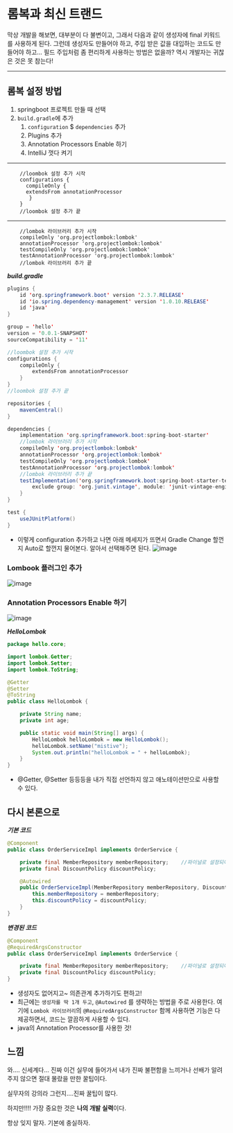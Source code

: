 # 롬복과 최신 트랜드

막상 개발을 해보면, 대부분이 다 불변이고, 그래서 다음과 같이 생성자에 final 키워드를 사용하게 된다.
그런데 생성자도 만들어야 하고, 주입 받은 값을 대입하는 코드도 만들어야 하고…
필드 주입처럼 좀 편리하게 사용하는 방법은 없을까?
역시 개발자는 귀찮은 것은 못 참는다!

---
## 롬복 설정 방법
1. springboot 프로젝트 만들 때 선택
2. `build.gradle`에 추가
	1) `configuration` $ `dependencies` 추가
	2) Plugins 추가
	3) Annotation Processors Enable 하기
	4) IntelliJ 껏다 켜기
---
		//loombok 설정 추가 시작  
		configurations {  
		  compileOnly {  
		  extendsFrom annotationProcessor  
		   }  
		}  
		//loombok 설정 추가 끝  
---
		//lombok 라이브러리 추가 시작  
		compileOnly 'org.projectlombok:lombok'  
		annotationProcessor 'org.projectlombok:lombok'  
		testCompileOnly 'org.projectlombok:lombok'  
		testAnnotationProcessor 'org.projectlombok:lombok'  
		//lombok 라이브러리 추가 끝

***build.gradle***
```java
plugins {
    id 'org.springframework.boot' version '2.3.7.RELEASE'
    id 'io.spring.dependency-management' version '1.0.10.RELEASE'
    id 'java'
}

group = 'hello'
version = '0.0.1-SNAPSHOT'
sourceCompatibility = '11'

//loombok 설정 추가 시작
configurations {
    compileOnly {
        extendsFrom annotationProcessor
    }
}
//loombok 설정 추가 끝

repositories {
    mavenCentral()
}

dependencies {
    implementation 'org.springframework.boot:spring-boot-starter'
    //lombok 라이브러리 추가 시작
    compileOnly 'org.projectlombok:lombok'
    annotationProcessor 'org.projectlombok:lombok'
    testCompileOnly 'org.projectlombok:lombok'
    testAnnotationProcessor 'org.projectlombok:lombok'
    //lombok 라이브러리 추가 끝
    testImplementation('org.springframework.boot:spring-boot-starter-test') {
        exclude group: 'org.junit.vintage', module: 'junit-vintage-engine'
    }
}

test {
    useJUnitPlatform()
}

```
* 이렇게 configuration 추가하고 나면 아래 메세지가 뜨면서 Gradle Change 할껀지 Auto로 할껀지 물어본다. 알아서 선택해주면 된다.
![image](https://user-images.githubusercontent.com/39082893/107243296-36034f00-6a70-11eb-9314-7977c9e650d8.png)

### Lombook 플러그인 추가
![image](https://user-images.githubusercontent.com/39082893/107243596-824e8f00-6a70-11eb-85ca-1a025ef718c3.png)

### Annotation Processors Enable 하기
![image](https://user-images.githubusercontent.com/39082893/107244029-ecffca80-6a70-11eb-81f1-34efcfa12d49.png)

***HelloLombok***

```java
package hello.core;

import lombok.Getter;
import lombok.Setter;
import lombok.ToString;

@Getter
@Setter
@ToString
public class HelloLombok {

    private String name;
    private int age;

    public static void main(String[] args) {
        HelloLombok helloLombok = new HelloLombok();
        helloLombok.setName("mistive");
        System.out.println("helloLombok = " + helloLombok);
    }
}
```
* @Getter, @Setter 등등등을 내가 직접 선언하지 않고 애노테이션만으로 사용할 수 있다. 

다시 본론으로
---

***기본 코드***
```java
@Component
public class OrderServiceImpl implements OrderService {

    private final MemberRepository memberRepository;    //파이널로 설정되어 있으면 생성자에서 무조건 할당이 이루어져야함
    private final DiscountPolicy discountPolicy;

    @Autowired
    public OrderServiceImpl(MemberRepository memberRepository, DiscountPolicy discountPolicy) {
        this.memberRepository = memberRepository;
        this.discountPolicy = discountPolicy;
    }
}
```
***변경된 코드***
```java
@Component
@RequiredArgsConstructor
public class OrderServiceImpl implements OrderService {

    private final MemberRepository memberRepository;    //파이널로 설정되어 있으면 생성자에서 무조건 할당이 이루어져야함
    private final DiscountPolicy discountPolicy;
}
```
* 생성자도 없어지고~ 의존관계 추가하기도 편하고!
* 최근에는 `생성자를 딱 1개 두고`, `@Autowired` 를 생략하는 방법을 주로 사용한다. 여기에 `Lombok 라이브러리`의 `@RequiredArgsConstructor` 함께 사용하면 기능은 다 제공하면서, 코드는 깔끔하게 사용할 수 있다.
* java의 Annotation Processor를 사용한 것!

## 느낌
와.... 신세계다... 진짜 이건 실무에 들어가서 내가 진짜 불편함을 느끼거나 선배가 알려주지 않으면 절대 몰랐을 만한 꿀팁이다.

실무자의 강의라 그런지....진짜 꿀팁이 많다.

하지만!!!! 가장 중요한 것은 **나의 개발 실력**이다.

항상 잊지 말자. 기본에 충실하자.
